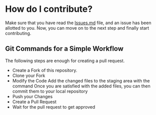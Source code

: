 # How do I contribute?

Make sure that you have read the [Issues.md](Issues.md) file, and an issue has been allotted to you. Now, you can move on to the next step and finally start contributing.

## Git Commands for a Simple Workflow

The following steps are enough for creating a pull request.

- Create a Fork of this repository.
- Clone your Fork
- Modify the Code
    Add the changed files to the staging area with the command 
    Once you are satisfied with the added files, you can then commit them to your local repository
- Push your Changes
- Create a Pull Request
- Wait for the pull request to get approved
